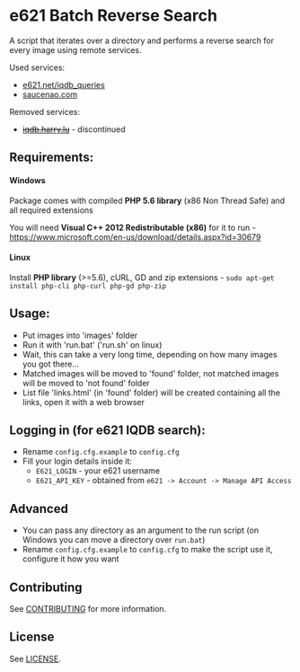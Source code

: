 # e621 Batch Reverse Search

A script that iterates over a directory and performs a reverse search for every image using remote services.

Used services: 
- [e621.net/iqdb_queries](https://e621.net/iqdb_queries)
- [saucenao.com](https://saucenao.com)

Removed services: 
- [~~iqdb.harry.lu~~](http://iqdb.harry.lu) - discontinued 

## Requirements:

#### Windows

Package comes with compiled **PHP 5.6 library** (x86 Non Thread Safe) and all required extensions

You will need **Visual C++ 2012 Redistributable (x86)** for it to run - https://www.microsoft.com/en-us/download/details.aspx?id=30679

#### Linux

Install **PHP library** (>=5.6), cURL, GD and zip extensions - `sudo apt-get install php-cli php-curl php-gd php-zip`

## Usage:
- Put images into 'images' folder
- Run it with 'run.bat' ('run.sh' on linux)
- Wait, this can take a very long time, depending on how many images you got there...
- Matched images will be moved to 'found' folder, not matched images will be moved to 'not found' folder
- List file 'links.html' (in 'found' folder) will be created containing all the links, open it with a web browser

## Logging in (for e621 IQDB search):

- Rename `config.cfg.example` to `config.cfg`
- Fill your login details inside it:
    - `E621_LOGIN` - your e621 username
    - `E621_API_KEY` - obtained from `e621 -> Account -> Manage API Access`


## Advanced
- You can pass any directory as an argument to the run script (on Windows you can move a directory over `run.bat`)
- Rename `config.cfg.example` to `config.cfg` to make the script use it, configure it how you want

## Contributing

See [CONTRIBUTING](https://github.com/jacklul/e621-Batch-Reverse-Search/blob/master/CONTRIBUTING.md) for more information.

## License

See [LICENSE](https://github.com/jacklul/e621-Batch-Reverse-Search/blob/master/LICENSE).
